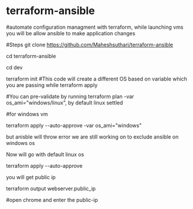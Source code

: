 # terraform-ansible
#automate configuration managment with terraform, while launching vms you will be allow ansible to make application changes

#Steps
git clone https://github.com/Maheshsuthari/terraform-ansible

cd terraform-ansible

cd dev

terraform init
#This code will create a different OS based on variable which you are passing while terraform apply

#You can pre-validate by running terraform plan -var os_ami="windows/linux", by default linux settled

#for windows vm 

terraform apply --auto-approve -var os_ami="windows"

but anisble will throw error we are still working on to exclude ansible on windows os

Now will go with default linux os

terraform apply --auto-approve 

you will get public ip 

terraform output webserver.public_ip

#open chrome and enter the public-ip


